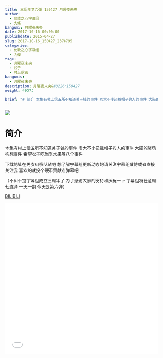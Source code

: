 ```yaml
---
title: 三周年第六弹 150427 月曜夜未央
author: 
  - 伦敦之心字幕组
  - 九條
bangumi: 月曜夜未央
date: 2017-10-16 00:00:00
publishdate: 2015-04-27
slug: 2017-10-16_150427_2378795
categories: 
  - 伦敦之心字幕组
  - 九條
tags: 
  - 月曜夜未央
  - 松子
  - 村上信五
bangumis: 
  - 月曜夜未央
description: 月曜夜未央&#8226;150427
weight: 49573

brief: "# 简介 本集有村上信五所不知道关于钱的事件 老大不小还戴帽子的人的事件 大阪的赌场构想事件 希望松子吃当季水果等八个事件 下载地址在男女纠察队贴吧 想了解字幕组更新动态的请关注字幕组微博或者直接关注我 喜欢的就投个硬币贡献点弹幕吧 （不知不觉字幕组成立三周年了 为了感谢大家的支持和庆祝一下 字幕组将在这周七连弹 一天一期 今天是第六弹）"
---
```


![](https://i.imgur.com/j4xt5v2.jpg)

# 简介  
本集有村上信五所不知道关于钱的事件 老大不小还戴帽子的人的事件 大阪的赌场构想事件 希望松子吃当季水果等八个事件


下载地址在男女纠察队贴吧 想了解字幕组更新动态的请关注字幕组微博或者直接关注我 喜欢的就投个硬币贡献点弹幕吧


（不知不觉字幕组成立三周年了 为了感谢大家的支持和庆祝一下 字幕组将在这周七连弹 一天一期 今天是第六弹）

  [BILIBILI](https://www.bilibili.com/video/av2378795/)


<div class="vcontainer">  <iframe class='video' src="//www.bilibili.com/blackboard/player.html?aid=2378795" width="100%" height="500" frameborder="0" allowfullscreen="allowfullscreen"></iframe></div>
